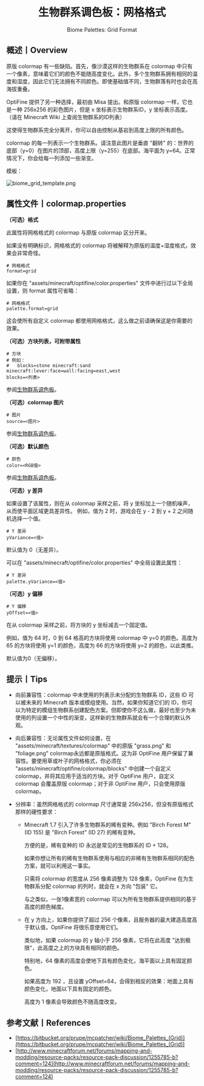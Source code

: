 <center><h1>生物群系调色板：网格格式</h1><p>Biome Palettes: Grid Format</p></center>

## 概述丨Overview

原版 colormap 有一些缺陷。首先，像沙漠这样的生物群系在 colormap 中只有一个像素，意味着它们的颜色不能随高度变化。此外，多个生物群系拥有相同的温度和湿度，因此它们无法拥有不同颜色。即使基础值不同，生物群落有时也会在高海拔重叠。

OptiFine 提供了另一种选择，最初由 Misa 提出。和原版 colormap 一样，它也是一种 256x256 的彩色图片，但是 x 坐标表示生物群系ID，y 坐标表示高度。（请在 Minecraft Wiki 上查阅生物群系的ID列表）

这使得生物群系完全分离开，你可以自由控制从基岩到高度上限的所有颜色。

colormap 的每一列表示一个生物群系。请注意此图片是垂直 "翻转" 的：世界的底部（y=0）在图片的顶部，高度上限（y=255）在底部。海平面为 y=64。正常情况下，你会给每一列添加一些渐变。

模板：

![biome_grid_template.png](https://github.com/sp614x/optifine/blob/master/OptiFineDoc/doc/images/biome_grid_template.png?raw=true)



## 属性文件丨colormap.properties

**（可选）格式**

此属性将网格格式的 colormap 与原版 colormap 区分开来。

如果没有明确标识，网格格式的 colormap 将被解释为原版的温度+湿度格式，效果会非常奇怪。

```properties
# 网格格式
format=grid
```

如果你在 "assets/minecraft/optifine/color.properties" 文件中进行过以下全局设置，则 format 属性可省略：

```properties
# 网格格式
palette.format=grid
```

这会使所有自定义 colormap 都使用网格格式，这么做之前请确保这是你需要的效果。



**（可选）方块列表，可附带属性**

```properties
# 方块
# 例如：
#   blocks=stone minecraft:sand minecraft:lever:face=wall:facing=east,west
blocks=<列表>
```

参阅[生物群系调色板](./biome_palettes.md)。



**（可选）colormap 图片**

```properties
# 图片
source=<图片>
```

参阅[生物群系调色板](./biome_palettes.md)。



**（可选）默认颜色**

```properties
# 颜色
color=<RGB值>
```

参阅[生物群系调色板](./biome_palettes.md)。



**（可选）y 差异**

如果设置了该属性，则在从 colormap 采样之前，将 y 坐标加上一个随机噪声，从而使平面区域更具差异性。
例如，值为 2 时，游戏会在 y - 2 到 y + 2 之间随机选择一个值。

```properties
# Y 差异
yVariance=<值>
```

默认值为 0（无差异）。

可以在 "assets/minecraft/optifine/color.properties" 中全局设置此属性：

```properties
# Y 差异
palette.yVariance=<值>
```



**（可选）y 偏移**

```properties
# Y 偏移
yOffset=<值>
```

在从 colormap 采样之前，将方块的 y 坐标减去一个固定值。

例如，值为 64 时，0 到 64 格高的方块将使用 colormap 中 y=0 的颜色。高度为 65 的方块将使用 y=1 的颜色，高度为 66 的方块将使用 y=2 的颜色，以此类推。

默认值为0（无偏移）。

## 提示丨Tips

- 向前兼容性：colormap 中未使用的列表示未分配的生物群系 ID，这些 ID 可以被未来的 Minecraft 版本或模组使用。当然，如果你知道它们的 ID，你可以为特定的模组生物群系创建配色方案。但即使你不这么做，最好也至少为未使用的列设置一个中性的渐变，这样新的生物群系就会有一个合理的默认外观。

- 向后兼容性：无论属性文件如何设置，在 "assets/minecraft/textures/colormap" 中的原版 "grass.png" 和 "foliage.png" colormap永远都是原版格式。这为非 OptiFine 用户保留了兼容性。要使用草或叶子的网格格式，你必须在 "assets/minecraft/optifine/colormap/blocks" 中创建一个自定义 colormap，并将其应用于适当的方块。对于 OptiFine 用户，自定义 colormap 会覆盖原版 colormap；对于非 OptiFine 用户，只会使用原版 colormap。

- 分辨率：虽然网格格式的 colormap 尺寸通常是 256x256，但没有原版格式那样的硬性要求：

  - Minecraft 1.7 引入了许多生物群系的稀有变种。例如 "Birch Forest M" (ID 155) 是 "Birch Forest" (ID 27) 的稀有变种。

    方便的是，稀有变种的 ID 永远是常见的生物群系的 ID + 128。

    如果你想让所有的稀有生物群系使用与相应的非稀有生物群系相同的配色方案，就可以利用这一事实。

    只需将 colormap 的宽度从 256 像素调整为 128 像素，OptiFine 在为生物群系分配 colormap 的列时，就会在 x 方向 "包装" 它。

    与之类似，一张1像素宽的 colormap 可以为所有生物群系提供相同的基于高度的颜色梯度。

  - 在 y 方向上，如果你提供了超过 256 个像素，且服务器的最大建造高度高于默认值，OptiFine 将很乐意使用它们。

    类似地，如果 colormap 的 y 轴小于 256 像素，它将在此高度 "达到极限"，此高度之上的方块具有相同的颜色。

    特别地，64 像素的高度会使地下具有颜色变化，海平面以上具有固定颜色。

    如果高度为 192 ，且设置 yOffset=64，会得到相反的效果：地面上具有颜色变化，地面以下具有固定的颜色。

    高度为 1 像素会导致颜色不随高度改变。
  



## 参考文献丨References

- [https://bitbucket.org/prupe/mcpatcher/wiki/Biome_Palettes_(Grid)](https://bitbucket.org/prupe/mcpatcher/wiki/Biome_Palettes_(Grid))
- [http://www.minecraftforum.net/forums/mapping-and-modding/resource-packs/resource-pack-discussion/1255785-b?comment=124](http://www.minecraftforum.net/forums/mapping-and-modding/resource-packs/resource-pack-discussion/1255785-b?comment=124)